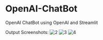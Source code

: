 # OpenAI-ChatBot
OpenAI ChatBot using OpenAI and Streamlit

Output Screenshots:
![2](https://user-images.githubusercontent.com/94129924/232741256-9939e666-3c51-4017-b06c-cd0f654cc60d.PNG)
![3](https://user-images.githubusercontent.com/94129924/232741294-c1035de5-a58e-4c75-a2a9-24a5c66428c5.PNG)
![4](https://user-images.githubusercontent.com/94129924/232741301-85cecac8-403a-4b81-8b35-ecec287d5d3e.PNG)
